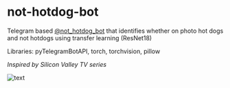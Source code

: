 # not-hotdog-bot

Telegram based [@not_hotdog_bot](https://t.me/not_hotdog_bot) that identifies whether on photo hot dogs and not hotdogs using transfer learning (ResNet18)

Libraries: pyTelegramBotAPI, torch, torchvision, pillow

*Inspired by Silicon Valley TV series*

![text](https://miro.medium.com/max/4320/1*FZSvtomVWXV6hQp1Mkdk3A.png)
